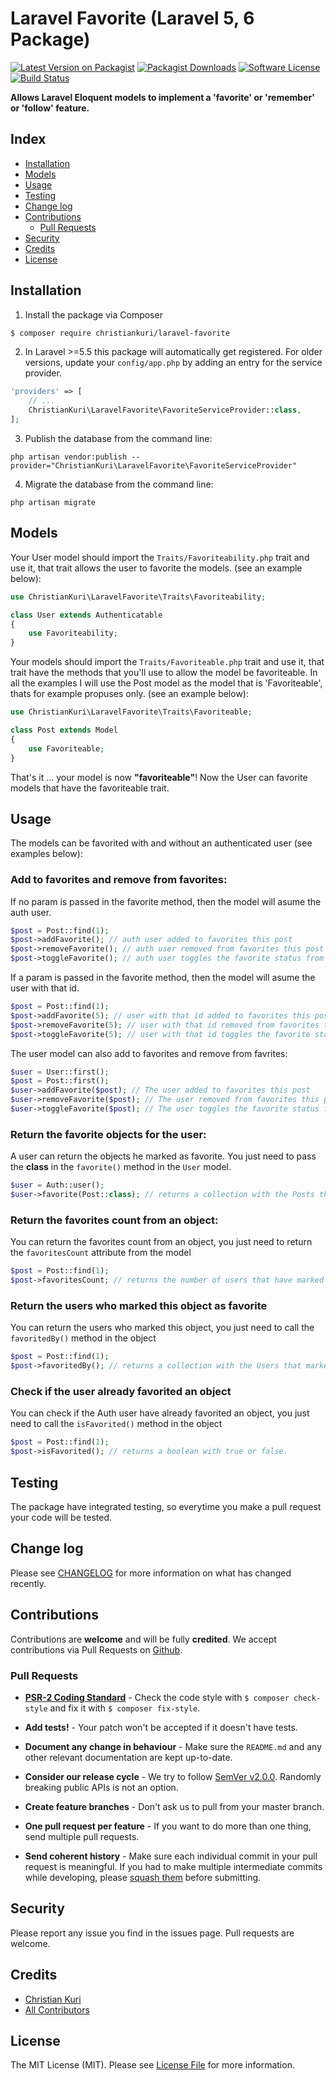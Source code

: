 # Laravel Favorite (Laravel 5, 6 Package)

[![Latest Version on Packagist][ico-version]][link-packagist]
[![Packagist Downloads][ico-downloads]][link-packagist]
[![Software License][ico-license]](LICENSE.md)
[![Build Status][ico-travis]][link-travis]

**Allows Laravel Eloquent models to implement a 'favorite' or 'remember' or 'follow' feature.**

## Index

- [Installation](#installation)
- [Models](#models)
- [Usage](#usage)
- [Testing](#testing)
- [Change log](#change-log)
- [Contributions](#contributions)
	- [Pull Requests](#pull-requests)
- [Security](#security)
- [Credits](#credits)
- [License](#license)

## Installation

1) Install the package via Composer

```bash
$ composer require christiankuri/laravel-favorite
```

2) In Laravel >=5.5 this package will automatically get registered. For older versions, update your `config/app.php` by adding an entry for the service provider.

```php
'providers' => [
    // ...
    ChristianKuri\LaravelFavorite\FavoriteServiceProvider::class,
];
```

3) Publish the database from the command line:

```shell
php artisan vendor:publish --provider="ChristianKuri\LaravelFavorite\FavoriteServiceProvider"
```

4) Migrate the database from the command line:

```shell
php artisan migrate
```

## Models

Your User model should import the `Traits/Favoriteability.php` trait and use it, that trait allows the user to favorite the models.
(see an example below):

```php
use ChristianKuri\LaravelFavorite\Traits\Favoriteability;

class User extends Authenticatable
{
	use Favoriteability;
}
```

Your models should import the `Traits/Favoriteable.php` trait and use it, that trait have the methods that you'll use to allow the model be favoriteable.
In all the examples I will use the Post model as the model that is 'Favoriteable', thats for example propuses only.
(see an example below):

```php
use ChristianKuri\LaravelFavorite\Traits\Favoriteable;

class Post extends Model
{
    use Favoriteable;
}
```

That's it ... your model is now **"favoriteable"**!
Now the User can favorite models that have the favoriteable trait.

## Usage

The models can be favorited with and without an authenticated user
(see examples below):

### Add to favorites and remove from favorites:

If no param is passed in the favorite method, then the model will asume the auth user.

``` php
$post = Post::find(1);
$post->addFavorite(); // auth user added to favorites this post
$post->removeFavorite(); // auth user removed from favorites this post
$post->toggleFavorite(); // auth user toggles the favorite status from this post
```

If a param is passed in the favorite method, then the model will asume the user with that id.

``` php
$post = Post::find(1);
$post->addFavorite(5); // user with that id added to favorites this post
$post->removeFavorite(5); // user with that id removed from favorites this post
$post->toggleFavorite(5); // user with that id toggles the favorite status from this post
```

The user model can also add to favorites and remove from favrites:

``` php
$user = User::first();
$post = Post::first();
$user->addFavorite($post); // The user added to favorites this post
$user->removeFavorite($post); // The user removed from favorites this post
$user->toggleFavorite($post); // The user toggles the favorite status from this post
```

### Return the favorite objects for the user:

A user can return the objects he marked as favorite.
You just need to pass the **class** in the `favorite()` method in the `User` model.

``` php
$user = Auth::user();
$user->favorite(Post::class); // returns a collection with the Posts the User marked as favorite
```

### Return the favorites count from an object:

You can return the favorites count from an object, you just need to return the `favoritesCount` attribute from the model

``` php
$post = Post::find(1);
$post->favoritesCount; // returns the number of users that have marked as favorite this object.
```

### Return the users who marked this object as favorite

You can return the users who marked this object, you just need to call the `favoritedBy()` method in the object

``` php
$post = Post::find(1);
$post->favoritedBy(); // returns a collection with the Users that marked the post as favorite.
```

### Check if the user already favorited an object

You can check if the Auth user have already favorited an object, you just need to call the `isFavorited()` method in the object

``` php
$post = Post::find(1);
$post->isFavorited(); // returns a boolean with true or false.
```

## Testing

The package have integrated testing, so everytime you make a pull request your code will be tested.

## Change log

Please see [CHANGELOG](CHANGELOG.md) for more information on what has changed recently.

## Contributions

Contributions are **welcome** and will be fully **credited**.
We accept contributions via Pull Requests on [Github](https://github.com/ChristianKuri/laravel-favorite).

### Pull Requests

- **[PSR-2 Coding Standard](https://github.com/php-fig/fig-standards/blob/master/accepted/PSR-2-coding-style-guide.md)** - Check the code style with ``$ composer check-style`` and fix it with ``$ composer fix-style``.

- **Add tests!** - Your patch won't be accepted if it doesn't have tests.

- **Document any change in behaviour** - Make sure the `README.md` and any other relevant documentation are kept up-to-date.

- **Consider our release cycle** - We try to follow [SemVer v2.0.0](http://semver.org/). Randomly breaking public APIs is not an option.

- **Create feature branches** - Don't ask us to pull from your master branch.

- **One pull request per feature** - If you want to do more than one thing, send multiple pull requests.

- **Send coherent history** - Make sure each individual commit in your pull request is meaningful. If you had to make multiple intermediate commits while developing, please [squash them](http://www.git-scm.com/book/en/v2/Git-Tools-Rewriting-History#Changing-Multiple-Commit-Messages) before submitting.

## Security

Please report any issue you find in the issues page.
Pull requests are welcome.

## Credits

- [Christian Kuri][link-author]
- [All Contributors][link-contributors]

## License

The MIT License (MIT). Please see [License File](LICENSE.md) for more information.

[ico-version]: https://img.shields.io/packagist/v/ChristianKuri/laravel-favorite.svg?style=flat-square
[ico-license]: https://img.shields.io/badge/license-MIT-brightgreen.svg?style=flat-square
[ico-travis]: https://img.shields.io/travis/ChristianKuri/laravel-favorite/master.svg?style=flat-square
[ico-scrutinizer]: https://img.shields.io/scrutinizer/coverage/g/ChristianKuri/laravel-favorite.svg?style=flat-square
[ico-code-quality]: https://img.shields.io/scrutinizer/g/ChristianKuri/laravel-favorite.svg?style=flat-square
[ico-downloads]: https://img.shields.io/packagist/dt/ChristianKuri/laravel-favorite.svg?style=flat-square

[link-packagist]: https://packagist.org/packages/ChristianKuri/laravel-favorite
[link-travis]: https://travis-ci.org/ChristianKuri/laravel-favorite
[link-scrutinizer]: https://scrutinizer-ci.com/g/ChristianKuri/laravel-favorite/code-structure
[link-code-quality]: https://scrutinizer-ci.com/g/ChristianKuri/laravel-favorite
[link-downloads]: https://packagist.org/packages/ChristianKuri/laravel-favorite
[link-author]: https://github.com/ChristianKuri
[link-contributors]: ../../contributors
